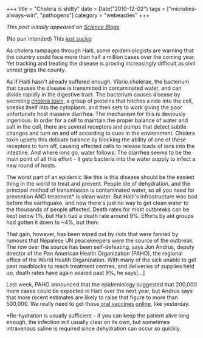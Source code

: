 +++
title = "Cholera is shitty"
date = Date("2010-12-02")
tags = ["microbes-always-win", "pathogens"]
category = "webeasties"
+++

_This post initially appeared on [Science Blogs](http://scienceblogs.com/webeasties)_

(No pun intended) 
This [just sucks](http://www.nature.com/news/2010/101123/full/468483a.html):

As cholera rampages through Haiti, some epidemiologists are warning that the country could face more than half a million cases over the coming year. Yet tracking and treating the disease is proving increasingly difficult as civil unrest grips the county.

As if Haiti hasn't already suffered enough. Vibrio cholerae, the bacterium that causes the disease is transmitted in contaminated water, and can divide rapidly in the digestive tract. The bacterium causes disease by secreting [cholera toxin](http://en.wikipedia.org/wiki/Cholera_toxin), a group of proteins that hitches a ride into the cell, sneaks itself into the cytoplasm, and then sets to work giving the poor unfortunate host massive diarrhea. 
The mechanism for this is deviously ingenious. 
In order for a cell to maintain the proper balance of water and salt in the cell, there are several receptors and pumps that detect subtle changes and turn on and off according to cues in the environment. Cholera toxin upsets this delicate balance by blocking the ability of one of these receptors to turn off, causing affected cells to release loads of ions into the intestine. And where ions go, water follows. The diarrhea seems to be the main point of all this effort - it gets bacteria into the water supply to infect a new round of hosts.

The worst part of an epidemic like this is this disease should be the easiest thing in the world to treat and prevent. People die of dehydration, and the principal method of transmission is contaminated water, so all you need for prevention AND treatment* is clean water. But Haiti's infrastructure was bad before the earthquake, and now there's just no way to get clean water to the thousands of people affected. Death rates for most outbreaks can be kept below 1%, but Haiti had a death rate around 9%. Efforts by aid groups had gotten it down to ~4%, but then:

That gain, however, has been wiped out by riots that were fanned by rumours that Nepalese UN peacekeepers were the source of the outbreak. The row over the source has been self-defeating, says Jon Andrus, deputy director of the Pan American Health Organization (PAHO), the regional office of the World Health Organization. With many of the sick unable to get past roadblocks to reach treatment centres, and deliveries of supplies held up, death rates have again soared past 9%, he says[...]

Last week, PAHO announced that the epidemiology suggested that 200,000 more cases could be expected in Haiti over the next year, but Andrus says that more recent estimates are likely to raise that figure to more than 500,000. 
We really need to get those[ oral vaccines](http://scienceblogs.com/erv/2010/07/green_our_vaccines_part_ii.php) [online](http://scienceblogs.com/webeasties/2010/11/saturday_review_oral_vaccines.php), like yesterday.

*Re-hydration is usually sufficient - if you can keep the patient alive long enough, the infection will usually clear on its own, but sometimes intravenous saline is required since dehydration can occur so quickly.

      
  
